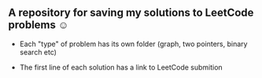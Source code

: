 ## A repository for saving my solutions to LeetCode problems :relaxed:

- Each "type" of problem has its own folder (graph, two pointers, binary search etc)

- The first line of each solution has a link to LeetCode submition